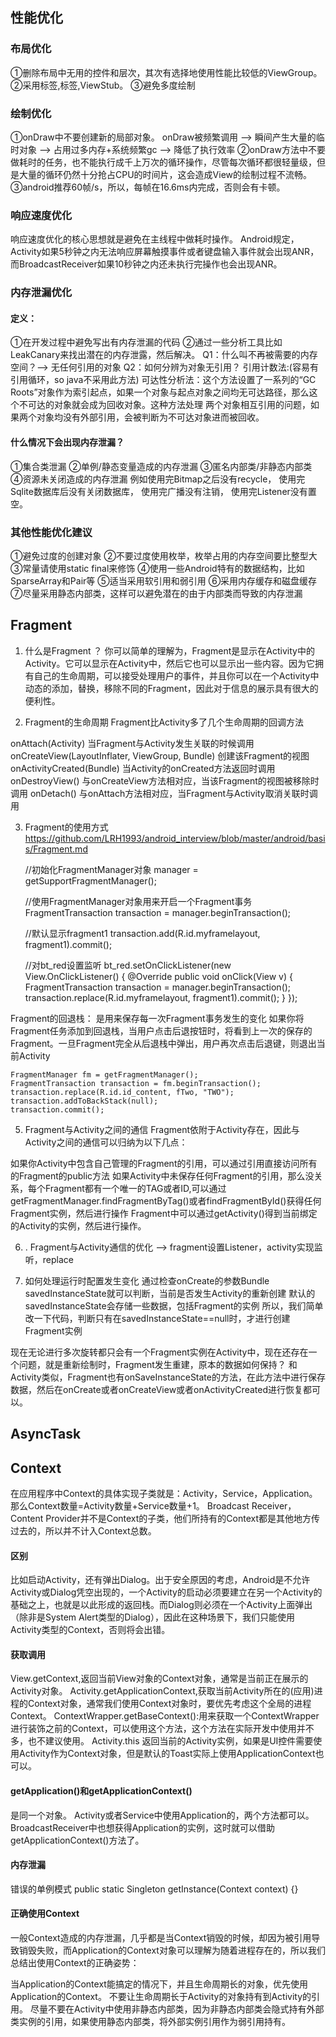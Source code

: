## 性能优化
### 布局优化
①删除布局中无用的控件和层次，其次有选择地使用性能比较低的ViewGroup。
②采用标签,标签,ViewStub。
③避免多度绘制

### 绘制优化
①onDraw中不要创建新的局部对象。
onDraw被频繁调用 --> 瞬间产生大量的临时对象 --> 占用过多内存+系统频繁gc --> 降低了执行效率
②onDraw方法中不要做耗时的任务，也不能执行成千上万次的循环操作，尽管每次循环都很轻量级，但是大量的循环仍然十分抢占CPU的时间片，这会造成View的绘制过程不流畅。
③android推荐60帧/s，所以，每帧在16.6ms内完成，否则会有卡顿。

### 响应速度优化
响应速度优化的核心思想就是避免在主线程中做耗时操作。
Android规定，Activity如果5秒钟之内无法响应屏幕触摸事件或者键盘输入事件就会出现ANR，而BroadcastReceiver如果10秒钟之内还未执行完操作也会出现ANR。

### 内存泄漏优化
#### 定义：
①在开发过程中避免写出有内存泄漏的代码
②通过一些分析工具比如LeakCanary来找出潜在的内存泄露，然后解决。
Q1：什么叫不再被需要的内存空间？--> 无任何引用的对象
Q2：如何分辨为对象无引用？
引用计数法:(容易有引用循环，so java不采用此方法)
可达性分析法：这个方法设置了一系列的“GC Roots”对象作为索引起点，如果一个对象与起点对象之间均无可达路径，那么这个不可达的对象就会成为回收对象。这种方法处理 两个对象相互引用的问题，如果两个对象均没有外部引用，会被判断为不可达对象进而被回收。

#### 什么情况下会出现内存泄漏？
①集合类泄漏 ②单例/静态变量造成的内存泄漏 ③匿名内部类/非静态内部类 ④资源未关闭造成的内存泄漏
例如使用完Bitmap之后没有recycle，
使用完Sqlite数据库后没有关闭数据库，
使用完广播没有注销，
使用完Listener没有置空。 


### 其他性能优化建议
①避免过度的创建对象
②不要过度使用枚举，枚举占用的内存空间要比整型大
③常量请使用static final来修饰
④使用一些Android特有的数据结构，比如SparseArray和Pair等
⑤适当采用软引用和弱引用
⑥采用内存缓存和磁盘缓存
⑦尽量采用静态内部类，这样可以避免潜在的由于内部类而导致的内存泄漏


## Fragment

1. 什么是Fragment ？
你可以简单的理解为，Fragment是显示在Activity中的Activity。它可以显示在Activity中，然后它也可以显示出一些内容。因为它拥有自己的生命周期，可以接受处理用户的事件，并且你可以在一个Activity中动态的添加，替换，移除不同的Fragment，因此对于信息的展示具有很大的便利性。

2. Fragment的生命周期
Fragment比Activity多了几个生命周期的回调方法

onAttach(Activity) 当Fragment与Activity发生关联的时候调用
onCreateView(LayoutInflater, ViewGroup, Bundle) 创建该Fragment的视图
onActivityCreated(Bundle) 当Activity的onCreated方法返回时调用
onDestroyView() 与onCreateView方法相对应，当该Fragment的视图被移除时调用
onDetach() 与onAttach方法相对应，当Fragment与Activity取消关联时调用

3. Fragment的使用方式
https://github.com/LRH1993/android_interview/blob/master/android/basis/Fragment.md

	//初始化FragmentManager对象
    manager = getSupportFragmentManager();

    //使用FragmentManager对象用来开启一个Fragment事务
    FragmentTransaction transaction = manager.beginTransaction();

    //默认显示fragment1
    transaction.add(R.id.myframelayout, fragment1).commit();

    //对bt_red设置监听
    bt_red.setOnClickListener(new View.OnClickListener() {
        @Override
        public void onClick(View v) {
            FragmentTransaction transaction = manager.beginTransaction();
            transaction.replace(R.id.myframelayout, fragment1).commit();
        }
    });
    
Fragment的回退栈：
是用来保存每一次Fragment事务发生的变化 如果你将Fragment任务添加到回退栈，当用户点击后退按钮时，将看到上一次的保存的Fragment。一旦Fragment完全从后退栈中弹出，用户再次点击后退键，则退出当前Activity
	
	FragmentManager fm = getFragmentManager();  
    FragmentTransaction transaction = fm.beginTransaction();  
    transaction.replace(R.id.id_content, fTwo, "TWO");  
    transaction.addToBackStack(null);  
    transaction.commit();  

5. Fragment与Activity之间的通信
Fragment依附于Activity存在，因此与Activity之间的通信可以归纳为以下几点：

如果你Activity中包含自己管理的Fragment的引用，可以通过引用直接访问所有的Fragment的public方法
如果Activity中未保存任何Fragment的引用，那么没关系，每个Fragment都有一个唯一的TAG或者ID,可以通过getFragmentManager.findFragmentByTag()或者findFragmentById()获得任何Fragment实例，然后进行操作
Fragment中可以通过getActivity()得到当前绑定的Activity的实例，然后进行操作。

6. . Fragment与Activity通信的优化  --> fragment设置Listener，activity实现监听，replace

7. 如何处理运行时配置发生变化
通过检查onCreate的参数Bundle savedInstanceState就可以判断，当前是否发生Activity的重新创建
默认的savedInstanceState会存储一些数据，包括Fragment的实例
所以，我们简单改一下代码，判断只有在savedInstanceState==null时，才进行创建Fragment实例

现在无论进行多次旋转都只会有一个Fragment实例在Activity中，现在还存在一个问题，就是重新绘制时，Fragment发生重建，原本的数据如何保持？ 和Activity类似，Fragment也有onSaveInstanceState的方法，在此方法中进行保存数据，然后在onCreate或者onCreateView或者onActivityCreated进行恢复都可以。

## AsyncTask

## Context
在应用程序中Context的具体实现子类就是：Activity，Service，Application。
那么Context数量=Activity数量+Service数量+1。
Broadcast Receiver，Content Provider并不是Context的子类，他们所持有的Context都是其他地方传过去的，所以并不计入Context总数。

#### 区别
比如启动Activity，还有弹出Dialog。出于安全原因的考虑，Android是不允许Activity或Dialog凭空出现的，一个Activity的启动必须要建立在另一个Activity的基础之上，也就是以此形成的返回栈。而Dialog则必须在一个Activity上面弹出（除非是System Alert类型的Dialog），因此在这种场景下，我们只能使用Activity类型的Context，否则将会出错。

#### 获取调用
View.getContext,返回当前View对象的Context对象，通常是当前正在展示的Activity对象。
Activity.getApplicationContext,获取当前Activity所在的(应用)进程的Context对象，通常我们使用Context对象时，要优先考虑这个全局的进程Context。
ContextWrapper.getBaseContext():用来获取一个ContextWrapper进行装饰之前的Context，可以使用这个方法，这个方法在实际开发中使用并不多，也不建议使用。
Activity.this 返回当前的Activity实例，如果是UI控件需要使用Activity作为Context对象，但是默认的Toast实际上使用ApplicationContext也可以。

#### getApplication()和getApplicationContext()
是同一个对象。
Activity或者Service中使用Application的，两个方法都可以。
BroadcastReceiver中也想获得Application的实例，这时就可以借助getApplicationContext()方法了。

#### 内存泄漏
错误的单例模式 public static Singleton getInstance(Context context) {}

#### 正确使用Context

一般Context造成的内存泄漏，几乎都是当Context销毁的时候，却因为被引用导致销毁失败，而Application的Context对象可以理解为随着进程存在的，所以我们总结出使用Context的正确姿势：

当Application的Context能搞定的情况下，并且生命周期长的对象，优先使用Application的Context。
不要让生命周期长于Activity的对象持有到Activity的引用。
尽量不要在Activity中使用非静态内部类，因为非静态内部类会隐式持有外部类实例的引用，如果使用静态内部类，将外部实例引用作为弱引用持有。
